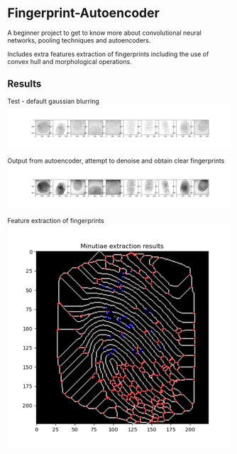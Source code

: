 # Fingerprint-Autoencoder

A beginner project to get to know more about convolutional neural networks, pooling techniques and autoencoders.

Includes extra features extraction of fingerprints including the use of convex hull and morphological operations.
## Results
Test - default gaussian blurring
![output](sample_images/test.png)

Output from autoencoder, attempt to denoise and obtain clear fingerprints
![output](sample_images/output.png)

Feature extraction of fingerprints
![feature extraction](sample_images/extraction.png)
